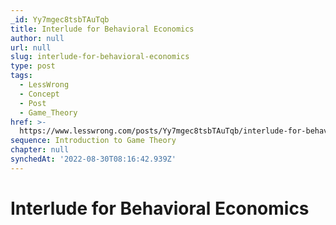 ```yaml
---
_id: Yy7mgec8tsbTAuTqb
title: Interlude for Behavioral Economics
author: null
url: null
slug: interlude-for-behavioral-economics
type: post
tags:
  - LessWrong
  - Concept
  - Post
  - Game_Theory
href: >-
  https://www.lesswrong.com/posts/Yy7mgec8tsbTAuTqb/interlude-for-behavioral-economics
sequence: Introduction to Game Theory
chapter: null
synchedAt: '2022-08-30T08:16:42.939Z'
---
```


# Interlude for Behavioral Economics
